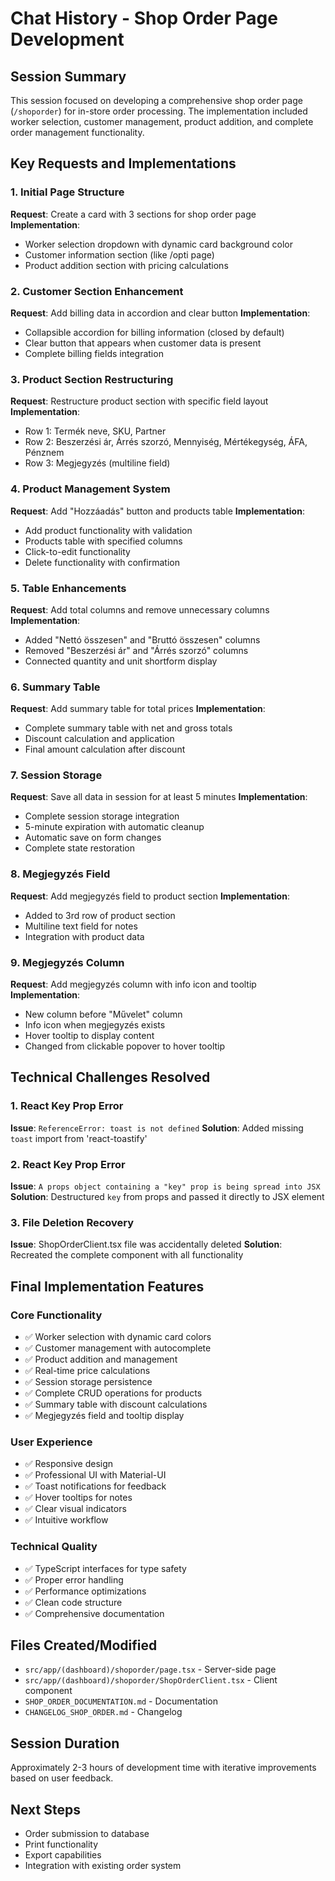 # Chat History - Shop Order Page Development

## Session Summary
This session focused on developing a comprehensive shop order page (`/shoporder`) for in-store order processing. The implementation included worker selection, customer management, product addition, and complete order management functionality.

## Key Requests and Implementations

### 1. Initial Page Structure
**Request**: Create a card with 3 sections for shop order page
**Implementation**: 
- Worker selection dropdown with dynamic card background color
- Customer information section (like /opti page)
- Product addition section with pricing calculations

### 2. Customer Section Enhancement
**Request**: Add billing data in accordion and clear button
**Implementation**:
- Collapsible accordion for billing information (closed by default)
- Clear button that appears when customer data is present
- Complete billing fields integration

### 3. Product Section Restructuring
**Request**: Restructure product section with specific field layout
**Implementation**:
- Row 1: Termék neve, SKU, Partner
- Row 2: Beszerzési ár, Árrés szorzó, Mennyiség, Mértékegység, ÁFA, Pénznem
- Row 3: Megjegyzés (multiline field)

### 4. Product Management System
**Request**: Add "Hozzáadás" button and products table
**Implementation**:
- Add product functionality with validation
- Products table with specified columns
- Click-to-edit functionality
- Delete functionality with confirmation

### 5. Table Enhancements
**Request**: Add total columns and remove unnecessary columns
**Implementation**:
- Added "Nettó összesen" and "Bruttó összesen" columns
- Removed "Beszerzési ár" and "Árrés szorzó" columns
- Connected quantity and unit shortform display

### 6. Summary Table
**Request**: Add summary table for total prices
**Implementation**:
- Complete summary table with net and gross totals
- Discount calculation and application
- Final amount calculation after discount

### 7. Session Storage
**Request**: Save all data in session for at least 5 minutes
**Implementation**:
- Complete session storage integration
- 5-minute expiration with automatic cleanup
- Automatic save on form changes
- Complete state restoration

### 8. Megjegyzés Field
**Request**: Add megjegyzés field to product section
**Implementation**:
- Added to 3rd row of product section
- Multiline text field for notes
- Integration with product data

### 9. Megjegyzés Column
**Request**: Add megjegyzés column with info icon and tooltip
**Implementation**:
- New column before "Művelet" column
- Info icon when megjegyzés exists
- Hover tooltip to display content
- Changed from clickable popover to hover tooltip

## Technical Challenges Resolved

### 1. React Key Prop Error
**Issue**: `ReferenceError: toast is not defined`
**Solution**: Added missing `toast` import from 'react-toastify'

### 2. React Key Prop Error
**Issue**: `A props object containing a "key" prop is being spread into JSX`
**Solution**: Destructured `key` from props and passed it directly to JSX element

### 3. File Deletion Recovery
**Issue**: ShopOrderClient.tsx file was accidentally deleted
**Solution**: Recreated the complete component with all functionality

## Final Implementation Features

### Core Functionality
- ✅ Worker selection with dynamic card colors
- ✅ Customer management with autocomplete
- ✅ Product addition and management
- ✅ Real-time price calculations
- ✅ Session storage persistence
- ✅ Complete CRUD operations for products
- ✅ Summary table with discount calculations
- ✅ Megjegyzés field and tooltip display

### User Experience
- ✅ Responsive design
- ✅ Professional UI with Material-UI
- ✅ Toast notifications for feedback
- ✅ Hover tooltips for notes
- ✅ Clear visual indicators
- ✅ Intuitive workflow

### Technical Quality
- ✅ TypeScript interfaces for type safety
- ✅ Proper error handling
- ✅ Performance optimizations
- ✅ Clean code structure
- ✅ Comprehensive documentation

## Files Created/Modified
- `src/app/(dashboard)/shoporder/page.tsx` - Server-side page
- `src/app/(dashboard)/shoporder/ShopOrderClient.tsx` - Client component
- `SHOP_ORDER_DOCUMENTATION.md` - Documentation
- `CHANGELOG_SHOP_ORDER.md` - Changelog

## Session Duration
Approximately 2-3 hours of development time with iterative improvements based on user feedback.

## Next Steps
- Order submission to database
- Print functionality
- Export capabilities
- Integration with existing order system
